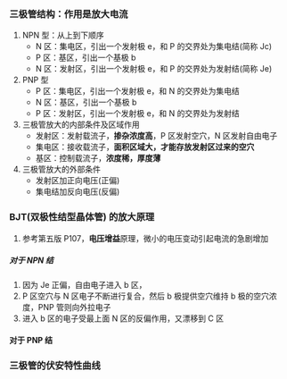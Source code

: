 ### 三极管结构：作用是放大电流

1. NPN 型：从上到下顺序
   - N 区：集电区，引出一个发射极 e，和 P 的交界处为集电结(简称 Jc)
   - P 区：基区，引出一个基极 b
   - N 区：发射区，引出一个发射极 e，和 P 的交界处为发射结(简称 Je)
2. PNP 型
   - P 区：集电区，引出一个发射极 e，和 N 的交界处为集电结
   - N 区：基区，引出一个基极 b
   - P 区：发射区，引出一个发射极 e，和 N 的交界处为发射结
3. 三极管放大的内部条件及区域作用
   - 发射区：发射载流子，**掺杂浓度高**，P 区发射空穴，N 区发射自由电子
   - 集电区：接收载流子，**面积区域大，才能存放发射区过来的空穴**
   - 基区：控制载流子，**浓度稀，厚度薄**
4. 三极管放大的外部条件
   - 发射区加正向电压(正偏)
   - 集电结加反向电压(反偏)

### BJT(双极性结型晶体管) 的放大原理

1. 参考第五版 P107，**电压增益**原理，微小的电压变动引起电流的急剧增加

##### 对于 NPN 结

1. 因为 Je 正偏，自由电子进入 b 区，
2. P 区空穴与 N 区电子不断进行复合，然后 b 极提供空穴维持 b 极的空穴浓度，PNP 管则向外拉电子
3. 进入 b 区的电子受最上面 N 区的反偏作用，又漂移到 C 区

#### 对于 PNP 结

### 三极管的伏安特性曲线
